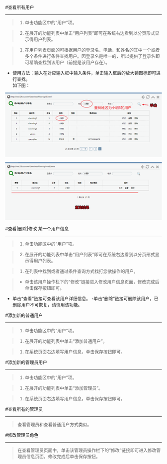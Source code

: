 #查看所有用户

----

> 1. 单击功能区中的“用户”项。

> 2. 在展开的功能列表中单击“用户列表”即可在系统右边看到以分页形式显示得用户列表。

>1.  在用户列表页面的可根据用户的登录名、电话、和姓名的其中一个或者多个条件进行条件查找用户。因登录名是唯一的，所以提供了登录名即可精确查找到该用户（前提是该用户存在）。
-  使用方法：输入在对应输入框中输入条件，单击输入框后的放大镜图标即可进行查找。  
如下图：

![](/assets/chapter2/user/c.png)

![](/assets/chapter2/user/c2.png)



#查看|删除|修改 某一个用户信息

----

> 1. 单击功能区中的“用户”项。

> 2. 在展开的功能列表中单击“用户列表”即可在系统右边看到以分页形式显示得用户列表。

>1.  在列表中找到或者通过条件查询方式找打您欲操作的用户，

>  -  单击该用户操作栏下的“修改”链接进入修改用户信息页面，修改完成后单击保存按钮即可。
  - 单击“查看”链接可查看该用户详细信息。
  -单击“删除”链接可删除该用户，已删除用户不可恢复，请慎用该功能。





#添加新的普通用户

----

> 1. 单击功能区中的“用户”项。

>1.  在展开的功能列表中单击“添加普通用户”。

>1.  在系统页面右边填写用户信息，单击保存按钮即可。




#添加新的管理员用户

----

> 1. 单击功能区中的“用户”项。

>1. 在展开的功能列表中单击“添加管理员”。

>1. 在系统页面右边填写用户信息，单击保存按钮即可。



#查看所有的管理员

-----

>查看管理员和查看普通用户方式类似。



#修改管理员角色

------

>在查看管理员页面中，单击该管理员操作栏下的“修改”链接即可进入修改管理员信息页面，修改完成后单击保存按钮。



